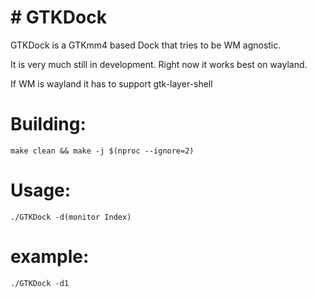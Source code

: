 # # GTKDock

GTKDock is a GTKmm4 based Dock that tries to be WM agnostic.

It is very much still in development.
Right now it works best on wayland.

If WM is wayland it has to support gtk-layer-shell

# Building:

`make clean && make -j $(nproc --ignore=2)`

# Usage:

`./GTKDock -d(monitor Index)`

# example:

`./GTKDock -d1`


